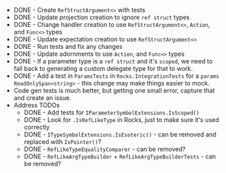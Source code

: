 * DONE - Create `RefStructArgument<>` with tests
* DONE - Update projection creation to ignore `ref struct` types
* DONE - Change handler creation to use `RefStructArgument<>`, `Action`, and `Func<>` types
* DONE - Update expectation creation to use `RefStructArgument<>`
* DONE - Run tests and fix any changes
* DONE - Update adornments to use `Action`, and `Func<>` types
* DONE - If a parameter type is a `ref struct` and it's `scoped`, we need to fall back to generating a custom delegate type for that to work.
* DONE - Add a test in `ParamsTests` in `Rocks.IntegrationTests` for a `params ReadOnlySpan<string>` - this change may make things easier to mock.
* Code gen tests is much better, but getting one small error, capture that and create an issue.
* Address TODOs
    * DONE - Add tests for `IParameterSymbolExtensions.IsScoped()`
    * DONE - Look for `.IsRefLikeType` in Rocks, just to make sure it's used correctly
    * DONE - `ITypeSymbolExtensions.IsEsoteric()` - can be removed and replaced with `IsPointer()`?
    * DONE - `RefLikeTypeEqualityComparer` - can be removed?
    * DONE - `RefLikeArgTypeBuilder` + `RefLikeArgTypeBuilderTests` - can be removed?
